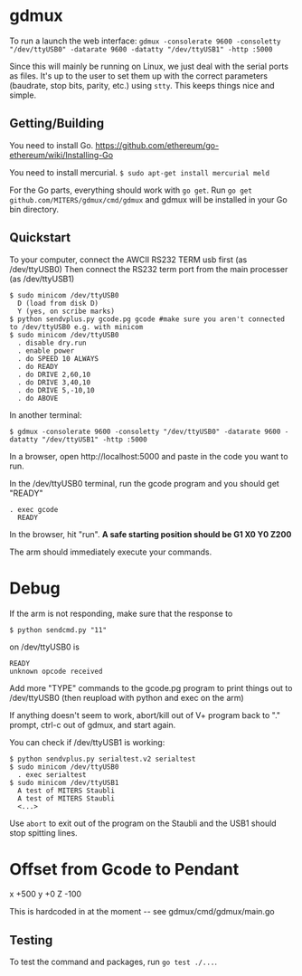 # gdmux

To run a launch the web interface: `gdmux -consolerate 9600 -consoletty "/dev/ttyUSB0" -datarate 9600 -datatty "/dev/ttyUSB1" -http :5000`

Since this will mainly be running on Linux, we just deal with the serial ports as files.
It's up to the user to set them up with the correct parameters (baudrate, stop bits, parity, etc.) using `stty`.
This keeps things nice and simple.

## Getting/Building

You need to install Go. https://github.com/ethereum/go-ethereum/wiki/Installing-Go

You need to install mercurial. `$ sudo apt-get install mercurial meld`

For the Go parts, everything should work with `go get`. Run `go get github.com/MITERS/gdmux/cmd/gdmux` and gdmux will be installed in your Go bin directory.

## Quickstart

To your computer, connect the AWCII RS232 TERM usb first (as /dev/ttyUSB0)
Then connect the RS232 term port from the main processer (as /dev/ttyUSB1)

    $ sudo minicom /dev/ttyUSB0
      D (load from disk D)
      Y (yes, on scribe marks)
    $ python sendvplus.py gcode.pg gcode #make sure you aren't connected to /dev/ttyUSB0 e.g. with minicom
    $ sudo minicom /dev/ttyUSB0
      . disable dry.run
      . enable power
      . do SPEED 10 ALWAYS
      . do READY
      . do DRIVE 2,60,10
      . do DRIVE 3,40,10
      . do DRIVE 5,-10,10
      . do ABOVE

In another terminal:

    $ gdmux -consolerate 9600 -consoletty "/dev/ttyUSB0" -datarate 9600 -datatty "/dev/ttyUSB1" -http :5000

In a browser, open http://localhost:5000 and paste in the code you want to run.

In the /dev/ttyUSB0 terminal, run the gcode program and you should get "READY"

    . exec gcode
      READY

In the browser, hit "run". **A safe starting position should be G1 X0 Y0 Z200**

The arm should immediately execute your commands.

# Debug

If the arm is not responding, make sure that the response to

    $ python sendcmd.py "11"

on /dev/ttyUSB0 is

    READY
    unknown opcode received

Add more "TYPE" commands to the gcode.pg program to print things out to /dev/ttyUSB0
(then reupload with python and exec on the arm)

If anything doesn't seem to work, abort/kill out of V+ program back to "." prompt, ctrl-c out of gdmux, and start again.

You can check if /dev/ttyUSB1 is working:

    $ python sendvplus.py serialtest.v2 serialtest
    $ sudo minicom /dev/ttyUSB0
      . exec serialtest
    $ sudo minicom /dev/ttyUSB1
      A test of MITERS Staubli
      A test of MITERS Staubli
      <...>

Use `abort` to exit out of the program on the Staubli and the USB1 should stop spitting lines.

# Offset from Gcode to Pendant
x +500
y +0
Z -100

This is hardcoded in at the moment -- see gdmux/cmd/gdmux/main.go

## Testing

To test the command and packages, run `go test ./...`.
